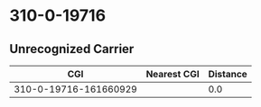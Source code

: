 # 310-0-19716
## Unrecognized Carrier


| CGI | Nearest CGI | Distance |
|-----|-------------|----------|
| 310-0-19716-161660929 |  | 0.0 |
